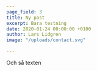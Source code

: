 ```yaml
---
page_field: 3
title: Ny post
excerpt: Bara testning
date: 2020-01-24 00:00:00 +0100
author: Lars Lidgren
image: "/uploads/contact.svg"

---
```

Och så texten